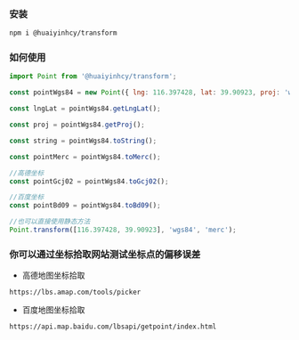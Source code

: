 ### 安装

```bash
npm i @huaiyinhcy/transform
```

### 如何使用

```javascript
import Point from '@huaiyinhcy/transform';

const pointWgs84 = new Point({ lng: 116.397428, lat: 39.90923, proj: 'wgs84' });

const lngLat = pointWgs84.getLngLat();

const proj = pointWgs84.getProj();

const string = pointWgs84.toString();

const pointMerc = pointWgs84.toMerc();

//高德坐标
const pointGcj02 = pointWgs84.toGcj02();

//百度坐标
const pointBd09 = pointWgs84.toBd09();

//也可以直接使用静态方法
Point.transform([116.397428, 39.90923], 'wgs84', 'merc');
```

### 你可以通过坐标拾取网站测试坐标点的偏移误差

-   高德地图坐标拾取

```http request
https://lbs.amap.com/tools/picker
```

-   百度地图坐标拾取

```http request
https://api.map.baidu.com/lbsapi/getpoint/index.html
```
